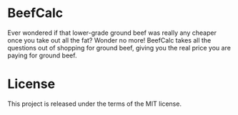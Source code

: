 # BeefCalc
Ever wondered if that lower-grade ground beef was really any cheaper once you take out all the fat? Wonder no more! BeefCalc takes all the questions out of shopping for ground beef, giving you the real price you are paying for ground beef.

# License
This project is released under the terms of the MIT license.
